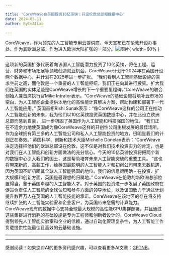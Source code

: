 ```yaml
---

title: 'CoreWeave在英国投资10亿英镑；开设伦敦总部和数据中心'
date: 2024-05-11
author: ByteAILab

---
```


CoreWeave，作为领先的人工智能专用云提供商，今天宣布已在伦敦开设办事处，作为其欧洲总部，作为进入欧洲大陆扩张的一部分。![图片](https://ai-techpark.com/wp-content/uploads/2024/05/CoreWeave-1-960x540.jpg){ width=60% }

---
这项新的英国扩张代表着向该国人工智能潜力投资了10亿英镑，将在工程、运营、财务和市场拓展等领域创造就业机会。CoreWeave计划于2024年在英国开设两个数据中心，并计划在2025年进一步扩张。
“我们看到人工智能基础设施的需求空前之高，而伦敦是一个重要的人工智能枢纽，我们正在向其进行投资。扩大我们在英国的实体足迹是CoreWeave增长的下一个重要里程碑，”CoreWeave的联合创始人兼首席执行官Mike Intrator表示。“CoreWeave的基础设施将填补云市场的空白，为人工智能企业提供本地化的高性能计算解决方案，帮助构建和部署下一代人工智能应用。”
英国首相Rishi Sunak表示：“像CoreWeave这样的公司正在推动人工智能创新的未来，我为他们以10亿英镑投资英国数据中心，并在此设立欧洲总部而感到自豪， 进一步巩固了英国作为人工智能和科技强国的地位。
“我们正在不遗余力地使英国成为像CoreWeave这样的开创性公司生根发展的最佳场所。作为全球拥有第三多的人工智能公司和私人人工智能投资的地方，很明显我们的计划正在奏效。”
英国科学、创新和技术大臣Michelle Donelan表示：“CoreWeave决定选择把他们的欧洲总部设在伦敦，这不仅是对我们技术投资实力的肯定，也是对我们在人工智能和创新方面做法的充分信心。今天的10亿英镑投资将把两个新的数据中心引入我们的国土，这是帮助培育未来人工智能突破的重要工具。
“这也将带来新的、高薪工作，给英国最聪明的人工智能人才和初创公司带来无数机遇，因为英国不断巩固其全球人工智能强国的地位。我们的信息很明确 - 在投资、扩大规模和创新方面，英国是最理想的归属地。”
CoreWeave在伦敦的新欧洲总部位置得当，鉴于英国卓越的人工智能人才。对于英国的投资进一步发展了英国政府在促进负责任人工智能的全球认知和参与方面的领导地位，以及该国致力于通过计划提升数百万人在英国的人工智能技能的承诺。CoreWeave在该地区的存在将支持继续扩张的人工智能实验室和企业客户，为英国带来急需的计算能力。
CoreWeave现有的数据中心支持全球最大规模的高性能GPU集群部署，并且通过这些集群进行消耗的基础设施是专为工程师和创新者设计的。CoreWeave Cloud得到领先人工智能实验室和企业的信赖，通过自动化管理复杂性，为人工智能工作负载提供性能最佳且高效的云基础设施。

---
---
感谢阅读！如果您对AI的更多资讯感兴趣，可以查看更多AI文章：[GPTNB](https://gptnb.com)。